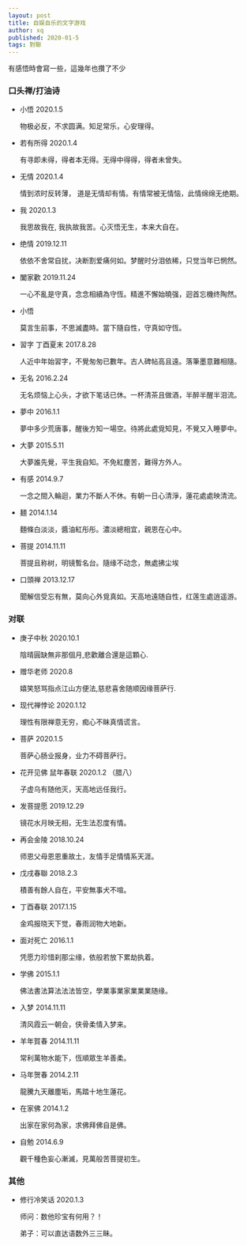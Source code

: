 ```yaml
---
layout: post
title: 自娱自乐的文字游戏
author: xq
published: 2020-01-5
tags: 對聯
---
```


有感悟時會寫一些，這幾年也攢了不少
<!--more-->
### 口头禅/打油诗
* 小悟 2020.1.5

  物极必反，不求圆满。知足常乐，心安理得。

* 若有所得 2020.1.4

  有寻即未得，得者本无得。无得中得得，得者未曾失。

* 无情 2020.1.4

  情到浓时反转薄， 道是无情却有情。有情常被无情恼，此情绵绵无绝期。

* 我 2020.1.3

  我思故我在, 我执故我苦。心灭悟无生，本来大自在。

* 绝情 2019.12.11

  依依不舍常自扰，决断割爱痛何如。梦醒时分泪依稀，只觉当年已惘然。
 
* 闔家歡 2019.11.24

  一心不亂是守真，念念相續為守恆。精進不懈始曉强，迴首忘機终陶然。

* 小悟

  莫言生前事，不思滅盡時。當下隨自性，守真如守恆。

* 習字 丁酉夏末 2017.8.28

  人近中年始習字，不覺匆匆已數年。古人碑帖高且遠。落筆墨意難相隨。

* 无名 2016.2.24

  无名烦恼上心头，才欲下笔话已休。一杯清茶且做酒，半醉半醒半泪流。
  
* 夢中 2016.1.1
  
  夢中多少荒唐事，醒後方知一場空。待將此處覓知見，不覺又入睡夢中。
  
* 大夢 2015.5.11
  
  大夢誰先覺，平生我自知。不免紅塵苦，難得方外人。  

* 有感 2014.9.7

  一念之間入輪迴，業力不斷人不休。有朝一日心清淨，蓮花處處映清流。
  
* 麺 2014.1.14

  麵條白淡淡，醬油紅彤彤。濃淡總相宜，親恩在心中。

* 菩提 2014.11.11

  菩提且称树，明镜暫名台。隨缘不动念，無處拂尘埃
  
* 口頭禅 2013.12.17
  
  聞解信受忘有無，莫向心外覓真如。天高地遠随自性，红莲生處逍遥游。
  
### 对联
* 庚子中秋 2020.10.1

  陰晴圓缺無非那個月,悲歡離合還是這顆心.

* 赠华老师 2020.8

  嬉笑怒骂指点江山方便法,慈悲喜舍随顺因缘菩萨行.

* 现代禅悖论 2020.1.12

  理性有限禅意无穷，痴心不眛真情谎言。

* 菩萨 2020.1.5

  菩萨心肠业报身，业力不碍菩萨行。
  
* 花开见佛 鼠年春联 2020.1.2 （腊八）

  子虚乌有随他灭，天高地远任我行。

* 发菩提愿 2019.12.29

  镜花水月映无相，无生法忍度有情。

* 再会金陵 2018.10.24

  师恩父母恩恩重故土，友情手足情情系天涯。

* 戊戌春聯 2018.2.3
  
  積善有餘人自在，平安無事犬不喧。

* 丁酉春联 2017.1.15
  
  金鸡报晓天下觉，春雨润物大地新。

* 面对死亡 2016.1.1
  
  凭愿力珍惜刹那尘缘，依般若放下累劫执着。

* 学佛 2015.1.1
  
  佛法書法算法法法皆空，學業事業家業業業随缘。
  
* 入梦 2014.11.11
 
  清风霞云一朝会，侠骨柔情入梦来。
  
* 羊年賀春 2014.11.11
  
  常利萬物水能下，恆順眾生羊善柔。
  
* 马年贺春 2014.2.11

  龍騰九天離塵垢，馬踏十地生蓮花。
  
* 在家佛 2014.1.2

  出家在家何為家，求佛拜佛自是佛。
  
* 自勉 2014.6.9

  觀千種色妄心漸滅，見萬般苦菩提初生。
  
### 其他 
  
* 修行冷笑话 2020.1.3
  
  师问：数他珍宝有何用？！

  弟子：可以直达语数外三三眛。
  
